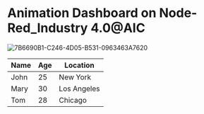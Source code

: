 # Animation Dashboard on Node-Red_Industry 4.0@AIC 


![7B6690B1-C246-4D05-B531-0963463A7620](https://user-images.githubusercontent.com/81687385/230735958-67c18a5b-b558-4601-888c-ad535a7204b3.jpg)









| Name | Age | Location |
|------|-----|----------|
| John | 25 | New York |
| Mary | 30 | Los Angeles |
| Tom | 28 | Chicago |






